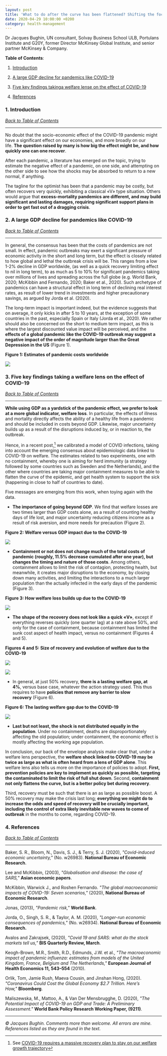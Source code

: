 ```yaml
---
layout: post
title: 'What to do after the curve has been flattened? Shifting the focus to building a large and speedy recovery'
date: 2020-04-29 10:00:00 +0200
category: health-management
---
```


Dr Jacques Bughin, UN consultant, Solvay Business School ULB, Portulans Institute and G20Y, former Director McKinsey Global Institute, and senior partner McKinsey & Company.

**Table of Contents**:<a name="tbc"></a>

1. [Introduction](#cap1)

2. [A large GDP decline for pandemics like COVID-19](#cap2)

3. [Five key findings takinga welfare lense on the effect of COVID-19](#cap3)

4. [References](#cap4)

### 1. Introduction <a name="cap1"></a>

[*Back to Table of Contents*](#tbc)

-------------------------------------

No doubt that the socio-economic effect of the COVID-19 pandemic might have a significant effect on our economies, and more broadly on our life. **The question raised by many is how big the effect might be, and how quickly one can one recover**.

After each pandemic, a literature has emerged on the topic, trying to estimate the negative effect of a pandemic, on one side, and attempting on the other side to see how the shocks may be absorbed to return to a new normal, if anything.

The tagline for the optimist has been that a pandemic may be costly, but often recovers very quickly, exhibiting a classical «V» type situation. Others would argue that **excess-mortality pandemics are different, and may build significant and lasting damages, requiring significant support plans in order to get fast out of a dragging crisis**.

<!--more-->

### 2. A large GDP decline for pandemics like COVID-19 <a name="cap2"></a>

[*Back to Table of Contents*](#tbc)

-------------------------------------

In general, the consensus has been that the costs of pandemics are not small. In effect, pandemic outbreaks may exert a significant pressure of economic activity in the short and long term, but the effect is closely related to how global and lethal the outbreak crisis will be. This ranges from a low 1-2% decline in GDP worldwide, (as well as a quick recovery limiting effect to nil in long term), to as much as 5 to 10% for significant pandemics taking over millions of lives and spreading across the full globe (e.g. World Bank, 2020; McKibbin and Fernando, 2020; Baker et al., 2020). Such archetype of pandemics can have a structural effect in long term of declining real interest rates, as result of lower trend in investments and higher precautionary savings, as argued by Jorda et al. (2020).

The long-term impact is important indeed, but the evidence suggests that on average, it only kicks in after 5 to 10 years, at the exception of some countries in the past, especially Spain or Italy (Jorda et al., 2020). We rather should also be concerned on the short to medium term impact, as this is where the largest discounted value impact will be perceived, and the **effects of a global pandemic like the COVID-19 outbreak may suggest a negative impact of the order of magnitude larger than the Great Depression in the US** (Figure 1).

**Figure 1: Estimates of pandemic costs worldwide**

![](/assets/images/Health-Management/What-to-do-after-the-curve-has-been-flattened-Shifting-the-focus-to-building-a-large-and-speedy-recovery/Figure1.jpg)

### 3. Five key findings taking a welfare lens on the effect of COVID-19 <a name="cap3"></a>

[*Back to Table of Contents*](#tbc)

-------------------------------------

**While using GDP as a yardstick of the pandemic effect, we prefer to look at a more global indicator, welfare loss**. In particular, the effects of illness and mortality directly affects the ability of a healthy life from a pandemic and should be included in costs beyond GDP. Likewise, major uncertainty builds up as a result of the disruptions induced by, or in reaction to, the outbreak.

Hence, in a recent post,[^1] we calibrated a model of COVID infections, taking into account the emerging consensus about epidemiologic data linked to COVID-19 on welfare. The estimates related to two experiments, one with no containment, whereby one is aiming for herd immunity (a strategy followed by some countries such as Sweden and the Netherlands), and the other where countries are taking major containment measures to be able to flatten the curve of the epidemic, and get health system to support the sick (happening in close to half of countries to date).

[^1]: See [COVID-19 requires a massive recovery plan to stay on our welfare growth trajectory](https://learning-from-the-curve.netlify.app/health-management/2020/04/29/COVID-19-requires-a-massive-recovery-plan-to-stay-on-our-welfare-growth-trajectory.html)

Five messages are emerging from this work, when toying again with the data.

- **The importance of going beyond GDP**. We find that welfare losses are two times larger than GDP costs alone, as a result of counting healthy days of life lost, and major uncertainty reducing citizens income as a result of risk aversion, and more needs for precaution (Figure 2).

**Figure 2: Welfare versus GDP impact due to the COVID-19**

![](/assets/images/Health-Management/What-to-do-after-the-curve-has-been-flattened-Shifting-the-focus-to-building-a-large-and-speedy-recovery/Figure2.jpg)

- **Containment or not does not change much of the total costs of pandemic (roughly, 11.5% decrease cumulated after one year), but changes the timing and nature of those costs**. Among others, containment allows to limit the risk of contagion, protecting health, but meanwhile, it creates major disruptions to the economy, by closing down many activities, and limiting the interactions to a much larger population than the actually infected in the early days of the pandemic (Figure 3).

**Figure 3: How welfare loss builds up due to the COVID-19**

![](/assets/images/Health-Management/What-to-do-after-the-curve-has-been-flattened-Shifting-the-focus-to-building-a-large-and-speedy-recovery/Figure3.jpg)

- **The shape of the recovery does not look like a quick «V»**, except if everything reverses quickly (one quarter lag) at a rate above 50%, and only for the case of containment, because containment has limited the sunk cost aspect of health impact, versus no containment (Figures 4 and 5).

**Figures 4 and 5: Size of recovery and evolution of welfare due to the COVID-19**

![](/assets/images/Health-Management/What-to-do-after-the-curve-has-been-flattened-Shifting-the-focus-to-building-a-large-and-speedy-recovery/Figure4.jpg)

![](/assets/images/Health-Management/What-to-do-after-the-curve-has-been-flattened-Shifting-the-focus-to-building-a-large-and-speedy-recovery/Figure5.jpg)

- In general, at just 50% recovery, **there is a lasting welfare gap, at 4%**, versus base case, whatever the action strategy used. This thus requires to have **policies that remove any barrier to slow recovery** (Figure 6).

**Figure 6: The lasting welfare gap due to the COVID-19**

![](/assets/images/Health-Management/What-to-do-after-the-curve-has-been-flattened-Shifting-the-focus-to-building-a-large-and-speedy-recovery/Figure6.jpg)

- **Last but not least, the shock is not distributed equally in the population**. Under no containment, deaths are disproportionately affecting the old population; under containment, the economic effect is mostly affecting the working age population.

In conclusion, our back of the envelope analysis make clear that, under a welfare lens perspective, the **welfare shock linked to COVID-19 may be twice as large as what is often heard from a lens of GDP alone**. This welfare lens also tells us more on the importance of policies to adopt. **First, prevention policies are key to implement as quickly as possible, targeting the contaminated to limit the risk of full shut down**. Second, **containment not only flattens the curve, but is a better policy bet during recovery**.

Third, recovery must be such that there is an as large as possible boost. A 50% recovery may make the crisis last long; **everything we might do to increase the odds and speed of recovery will be crucially important, including the control of extra likely inevitable new waves to come of outbreak** in the months to come, regarding COVID-19.

### 4. References <a name="cap4"></a>

[*Back to Table of Contents*](#tbc)

-------------------------------------

Baker, S. R., Bloom, N., Davis, S. J., & Terry, S. J. (2020), *"Covid-induced economic uncertainty,"* (No. w26983). **National Bureau of Economic Research**.

Lee and McKibbin, (2003), *"Globalisation and disease: the case of SARS,"* **Asian economic papers**.

McKibbin, Warwick J., and Roshen Fernando. *"The global macroeconomic impacts of COVID-19: Seven scenarios,"* (2020), **National Bureau of Economic Research**.

Jonas, (2013), *"Pandemic risk,"* **World Bank**.

Jorda, O., Singh, S. R., & Taylor, A. M. (2020), *"Longer-run economic consequences of pandemics,"* (No. w26934). **National Bureau of Economic Research.**

Avalos and Zakrajsek, (2020), *"Covid 19 and SARS: what do the stock markets tell us,"* **BIS Quarterly Review, March**.

Keogh-Brown, M.R., Smith, R.D., Edmunds, J.W. et al., *"The macroeconomic impact of pandemic influenza: estimates from models of the United Kingdom, France, Belgium and The Netherlands,"* **European Journal of Health Economics 11, 543–554** (2010).

Orlik, Tom, Jamie Rush, Maeva Cousin, and Jinshan Hong, (2020). *"Coronavirus Could Cost the Global Economy $2.7 Trillion. Here’s How,"* **Bloomberg**.

Maliszewska, M., Mattoo, A., & Van Der Mensbrugghe, D. (2020), *"The Potential Impact of COVID-19 on GDP and Trade: A Preliminary Assessment."* **World Bank Policy Research Working Paper, (9211)**.

-------------------------------------

*© Jacques Bughin. Comments more than welcome. All errors are mine. References listed as they are found in the text.*
